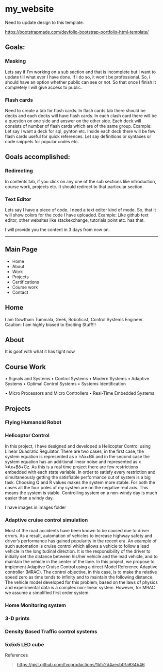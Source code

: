 # my_website

Need to update design to this template. 

https://bootstrapmade.com/devfolio-bootstrap-portfolio-html-template/

## Goals:

### Masking
Lets say if I'm working on a sub section and that is incomplete but I want to update till what ever I have done. 
If I do so, it won't be professional. So, i should have an option whether public can see or not. So that once I finish it completely I will give access to public.

### Flash cards
Need to create a tab for flash cards. In flash cards tab there should be decks and each decks will have flash cards.
In each clash card there will be a question on one side and answer on the other side. Each deck will consists of number of flash cards which are of the same group.
Example: Let say I want a deck for sql, pyhton etc. Inside each deck there will be few flash cards useful for quick references. Let say definitions or syntaxes or code snippets for popular codes etc.


## Goals accomplished:

### Redirecting

In contents tab, if you click on any one of the sub sections like introduction, course work, projects etc. It should redirect to that particular section.

### Text Editor
Lets say I have a piece of code. I need a text editor kind of mode. So, that it will show colors for the code I have uploaded. Example: Like github text editor, other websites like stackexchange, tutorials point etc. has that.

I will provide you the content in 3 days from now on.





--------------------------------------------------------------------------------------------------------------------

## Main Page
* Home
* About
* Work
* Projects
* Certifications
* Course work
* Contact

## Home
I am Gowtham Tummala, Geek, Roboticist, Control Systems Engineer.
Caution: I am highly biased to Exciting Stuff!!!


## About 
It is goof with what it has tight now

## Course Work

•	Signals and Systems
•	Control Systems 
•	Modern Systems
•	Adaptive Systems
•	Optimal Control Systems
•	Systems Identification

•	Micro Processors and Micro Controllers
•	Real-Time Embedded Systems


## Projects

### Flying Humanoid Robot
### Helicoptor Control
In this project, I have designed and developed a Helicopter Control using Linear Quadratic Regulator. There are two cases, in the first case, the system equation is represented as x ̇=Ax+Bδ and in the second case the system equation has an additional linear noise and represented as x ̇=Ax+Bδ+Cz. As this is a real time project there are few restrictions embedded with each state variable. In order to satisfy every restriction and simultaneously getting the satisfiable performance out of system is a big task. Choosing Q and R values makes the system more stable. For both the cases all the four poles of my system are on the negative real axis. This means the system is stable. Controlling system on a non-windy day is much easier than a windy day. 
 
I have images in images folder

### Adaptive cruise control simulation
Most of the road accidents have been known to be caused due to driver errors. As a result, automation of vehicles to increase highway safety and driver’s performance has gained popularity in the recent era. An example of such automation is cruise control which allows a vehicle to follow a lead vehicle in the longitudinal direction. It is the responsibility of the driver to initially set the distance between his/her vehicle and the lead vehicle, and to maintain the vehicle in the center of the lane. In this project, we propose to implement Adaptive Cruise Control using a direct Model Reference Adaptive controller (MRAC). The control objective, in this case, is to make the relative speed zero as time tends to infinity and to maintain the following distance. The vehicle model developed for this problem, based on the laws of physics and experimental data is a complex non-linear system. However, for MRAC we assume a simplified first order system.


### Home Monitoring system
### 3-D prints
### Density Based Traffic control systems
### 5x5x5 LED cube






References

> https://gist.github.com/fvcproductions/1bfc2d4aecb01a834b46


